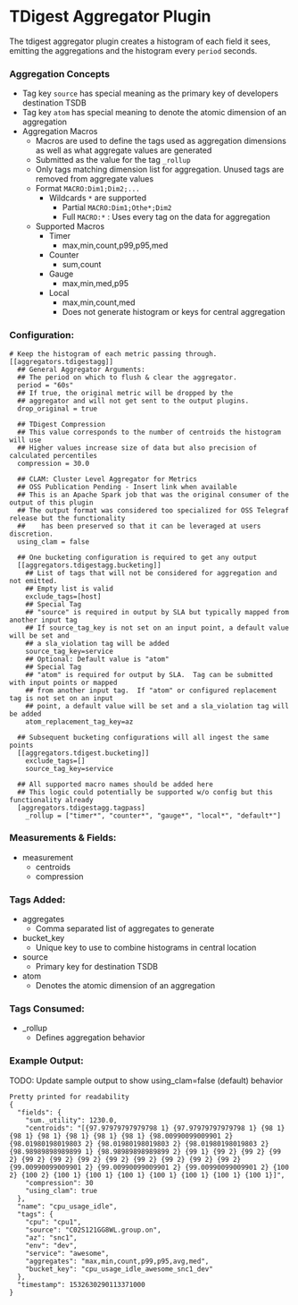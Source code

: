 # TDigest Aggregator Plugin

The tdigest aggregator plugin creates a histogram of each field it sees,
emitting the aggregations and the histogram every `period` seconds.

### Aggregation Concepts
* Tag key ```source``` has special meaning as the primary key of developers destination TSDB
* Tag key ```atom``` has special meaning to denote the atomic dimension of an aggregation
* Aggregation Macros
    * Macros are used to define the tags used as aggregation dimensions as well as what aggregate values are generated
    * Submitted as the value for the tag ```_rollup```
    * Only tags matching dimension list for aggregation.  Unused tags are removed from aggregate values
    * Format ```MACRO:Dim1;Dim2;...```
        * Wildcards ```*``` are supported 
            * Partial ```MACRO:Dim1;Othe*;Dim2```
            * Full ```MACRO:*``` : Uses every tag on the data for aggregation
    * Supported Macros
        - Timer
          - max,min,count,p99,p95,med
        - Counter
          - sum,count
        - Gauge
          - max,min,med,p95
        - Local
          - max,min,count,med
          - Does not generate histogram or keys for central aggregation

### Configuration:

```
# Keep the histogram of each metric passing through.
[[aggregators.tdigestagg]]
  ## General Aggregator Arguments:
  ## The period on which to flush & clear the aggregator.
  period = "60s"
  ## If true, the original metric will be dropped by the
  ## aggregator and will not get sent to the output plugins.
  drop_original = true

  ## TDigest Compression
  ## This value corresponds to the number of centroids the histogram will use
  ## Higher values increase size of data but also precision of calculated percentiles
  compression = 30.0

  ## CLAM: Cluster Level Aggregator for Metrics
  ## OSS Publication Pending - Insert link when available
  ## This is an Apache Spark job that was the original consumer of the output of this plugin
  ## The output format was considered too specialized for OSS Telegraf release but the functionality
  ##	has been preserved so that it can be leveraged at users discretion.
  using_clam = false

  ## One bucketing configuration is required to get any output
  [[aggregators.tdigestagg.bucketing]]
	## List of tags that will not be considered for aggregation and not emitted.
    ## Empty list is valid
	exclude_tags=[host]
	## Special Tag
    ## "source" is required in output by SLA but typically mapped from another input tag
    ## If source_tag_key is not set on an input point, a default value will be set and
    ## a sla_violation tag will be added
	source_tag_key=service
	## Optional: Default value is "atom"
    ## Special Tag
    ## "atom" is required for output by SLA.  Tag can be submitted with input points or mapped
    ## from another input tag.  If "atom" or configured replacement tag is not set on an input
    ## point, a default value will be set and a sla_violation tag will be added
	atom_replacement_tag_key=az

  ## Subsequent bucketing configurations will all ingest the same points
  [[aggregators.tdigest.bucketing]]
	exclude_tags=[]
	source_tag_key=service

  ## All supported macro names should be added here
  ## This logic could potentially be supported w/o config but this functionality already
  [aggregators.tdigestagg.tagpass]
    _rollup = ["timer*", "counter*", "gauge*", "local*", "default*"]         
```

### Measurements & Fields:

- measurement
  - centroids
  - compression

### Tags Added:

- aggregates
  - Comma separated list of aggregates to generate
- bucket_key
  - Unique key to use to combine histograms in central location
- source
  - Primary key for destination TSDB
- atom
  - Denotes the atomic dimension of an aggregation
  
### Tags Consumed:

- _rollup
  - Defines aggregation behavior

### Example Output:
TODO: Update sample output to show using_clam=false (default) behavior
```
Pretty printed for readability
{
  "fields": {
    "sum._utility": 1230.0,
    "centroids": "[{97.97979797979798 1} {97.97979797979798 1} {98 1} {98 1} {98 1} {98 1} {98 1} {98 1} {98.00990099009901 2} {98.01980198019803 2} {98.01980198019803 2} {98.01980198019803 2} {98.98989898989899 1} {98.98989898989899 2} {99 1} {99 2} {99 2} {99 2} {99 2} {99 2} {99 2} {99 2} {99 2} {99 2} {99 2} {99 2} {99.00990099009901 2} {99.00990099009901 2} {99.00990099009901 2} {100 2} {100 2} {100 1} {100 1} {100 1} {100 1} {100 1} {100 1} {100 1}]",
    "compression": 30
    "using_clam": true
  },
  "name": "cpu_usage_idle",
  "tags": {
    "cpu": "cpu1",
    "source": "C02S121GG8WL.group.on",
    "az": "snc1",
    "env": "dev",
    "service": "awesome",
    "aggregates": "max,min,count,p99,p95,avg,med",
    "bucket_key": "cpu_usage_idle_awesome_snc1_dev"
  },
  "timestamp": 1532630290113371000
}
```

